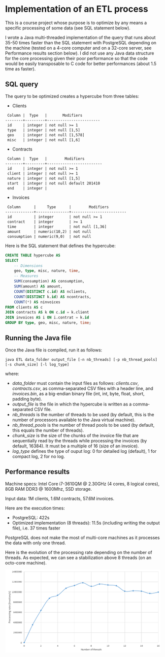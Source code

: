 # Implementation of an ETL process

This is a course project whose purpose is to optimize by any means a specific processing of some data (see SQL statement below).

I wrote a Java multi-threaded implementation of the query that runs about 35-50 times faster than the SQL statement with PostgreSQL depending on the machine (tested on a 4-core computer and on a 32-core server, see Performance results section below). I did not use any Java data structure for the core processing given their poor performance so that the code would be easily transposable to C code for better performances (about 1.5 time as faster).

## SQL query
The query to be optimized creates a hypercube from three tables:

* Clients
```
 Column |  Type   |       Modifiers
--------+---------+------------------------
 id     | integer | not null >= 1
 type   | integer | not null [1,5]
 geo    | integer | not null [1,578]
 misc   | integer | not null [1,6]
```
* Contracts
```
 Column |  Type   |        Modifiers
--------+---------+-------------------------
 id     | integer | not null >= 1
 client | integer | not null >= 1
 nature | integer | not null [1,5]
 start  | integer | not null default 201410
 end    | integer |
```
* Invoices
```
 Column      |     Type      |        Modifiers
-------------+---------------+-------------------------
 id          | integer       | not null >= 1
 contract    | integer       | >= 1
 time        | integer       | not null [1,36]
 amount      | numeric(10,2) | not null
 consumption | numeric(9,0)  | not null
```

Here is the SQL statement that defines the hypercube:
```SQL
CREATE TABLE hypercube AS
SELECT
    -- Dimensions
    geo, type, misc, nature, time,
    -- Measures
    SUM(consumption) AS consumption,
    SUM(amount) AS amount,
    COUNT(DISTINCT c.id) AS nclients,
    COUNT(DISTINCT k.id) AS ncontracts,
    COUNT(*) AS ninvoices
FROM clients AS c
JOIN contracts AS k ON c.id = k.client
JOIN invoices AS i ON i.contrat = k.id
GROUP BY type, geo, misc, nature, time;
```

## Running the Java file
Once the Java file is compiled, run it as follows:
```
java ETL data_folder output_file [-n nb_threads] [-p nb_thread_pools] [-s chunk_size] [-l log_type]
```

where:

* *data_folder* must contain the input files as follows: *clients.csv*, *contracts.csv*, as comma-separated CSV files with a header line, and *invoices.bin*, as a big-endian binary file (int, int, byte, float, short, padding byte).
* *output_file* is the file in which the hypercube is written as a comma-separated CSV file.
* *nb_threads* is the number of threads to be used (by default, this is the number of processors available to the Java virtual machine).
* *nb_thread_pools* is the number of thread pools to be used (by default, this equals the number of threads).
* *chunk_size* is the size of the chunks of the invoice file that are sequentially read by the threads while processing the invoices (by default, 16384). It must be a multiple of 16 (size of an invoice).
* *log_type* defines the type of ouput log: 0 for detailed log (default), 1 for compact log, 2 for no log.

## Performance results
Machine specs: Intel Core i7-3610QM @ 2.30GHz (4 cores, 8 logical cores), 8GB RAM DDR3 @ 1600Mhz, SSD storage.

Input data: 1M clients, 1.6M contracts, 57.6M invoices.

Here are the execution times:

* PostgreSQL: 422s
* Optimized implementation (8 threads): 11.5s (including writing the output file), i.e. 37 times faster

PostgreSQL does not make the most of multi-core machines as it processes the data with only one thread.

Here is the evolution of the processing rate depending on the number of threads. As expected, we can see a stabilization above 8 threads (on an octo-core machine).

![Processing rate](Processing-rate.PNG?raw=true "Processing rate depending on the number of threads")
